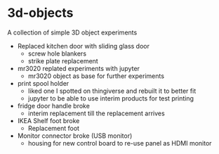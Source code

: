 # 3d-objects
A collection of simple 3D object experiments

- Replaced kitchen door with sliding glass door
    - screw hole blankers
    - strike plate replacement
- mr3020 replated experiments with jupyter
    - mr3020 object as base for further experiments
- print spool holder
    - liked one I spotted on thingiverse and rebuilt it to better fit
    - jupyter to be able to use interim products for test printing
- fridge door handle broke
    - interim replacement till the replacement arrives
- IKEA Shelf foot broke
    - Replacement foot
- Monitor connector broke (USB monitor)
    - housing for new control board to re-use panel as HDMI monitor
